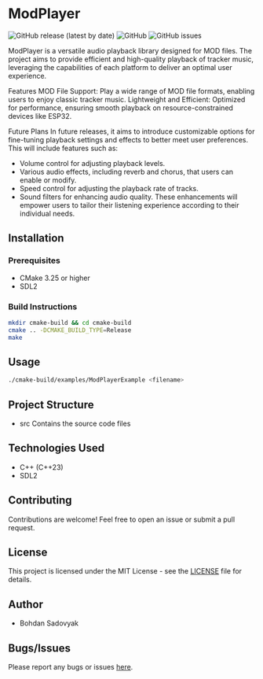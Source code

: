 # ModPlayer

![GitHub release (latest by date)](https://img.shields.io/github/v/release/realsba/ModPlayer)
![GitHub](https://img.shields.io/github/license/realsba/ModPlayer)
![GitHub issues](https://img.shields.io/github/issues/realsba/ModPlayer)

ModPlayer is a versatile audio playback library designed for MOD files. 
The project aims to provide efficient and high-quality playback of tracker music, leveraging the capabilities of each platform to deliver an optimal user experience.

Features
MOD File Support: Play a wide range of MOD file formats, enabling users to enjoy classic tracker music.
Lightweight and Efficient: Optimized for performance, ensuring smooth playback on resource-constrained devices like ESP32.

Future Plans
In future releases, it aims to introduce customizable options for fine-tuning playback settings and effects to better meet user preferences.
This will include features such as:
- Volume control for adjusting playback levels.
- Various audio effects, including reverb and chorus, that users can enable or modify.
- Speed control for adjusting the playback rate of tracks.
- Sound filters for enhancing audio quality.
These enhancements will empower users to tailor their listening experience according to their individual needs.

## Installation

### Prerequisites

- CMake 3.25 or higher
- SDL2

### Build Instructions

```bash
mkdir cmake-build && cd cmake-build
cmake .. -DCMAKE_BUILD_TYPE=Release
make
````

## Usage
```bash
./cmake-build/examples/ModPlayerExample <filename>
```

## Project Structure
- src Contains the source code files

## Technologies Used
- C++ (C++23)
- SDL2

## Contributing
Contributions are welcome! Feel free to open an issue or submit a pull request.

## License
This project is licensed under the MIT License - see the [LICENSE](https://github.com/realsba/ModPlayer/blob/main/LICENSE) file for details.

## Author
- Bohdan Sadovyak

## Bugs/Issues
Please report any bugs or issues [here](https://github.com/realsba/ModPlayer/issues).